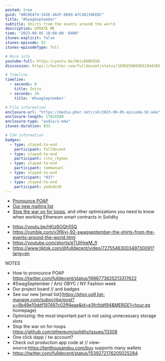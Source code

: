 ```yaml
---
posted: true
guid: "6BC8EA74-343E-4A2F-8889-A7C40234EE8C"
title: "#SwagSeptember"
subtitle: Shirts from the events around the world
description: UPDATE ME
time: "2023-09-05 18:00:00 -0400"
itunes-explicit: false
itunes-episode: 92
itunes-episodeType: full

# More info
youtube-full: https://youtu.be/hKiz6OQh55Q
discussion: https://twitter.com/fulldecent/status/1699259059851944305

# Timeline
timeline:
  - seconds: 0
    title: Intro
  - seconds: 34
    title: '#SwagSeptember'

# File information
enclosure-url: "https://media.phor.net/csh/2023-09-05-episode-92.m4a"
enclosure-length: 17024300
enclosure-type: "audio/x-m4a"
itunes-duration: 833

# CSH information
badges:
  - type: stayed-to-end
    participant: fulldecent
  - type: stayed-to-end
    participant: rito_rhymes
  - type: stayed-to-end
    participant: temmanuel
  - type: stayed-to-end
    participant: "037"
  - type: stayed-to-end
    participant: yodude38
---
```


- [Pronounce POAP](https://twitter.com/fulldecent/status/1696773625213317622)
- [Our new mailing list](https://phor.us9.list-manage.com/subscribe/post?u=8b49e10ddf197497c02ff4eae&id=e3fcfddf94&MERGE1=hour.gg+homepage)
- [Stop the war on for loops](https://github.com/ethereum/solidity/issues/13308), and other optimizations you need to know when working Ethereum smart contracts in Solidity

<!--end of quick notes-->

- https://youtu.be/hKiz6OQh55Q 
- https://rumble.com/v3f6jyj-92-swagseptember-the-shirts-from-the-events-around-the-world.html 
- https://youtube.com/shorts/eTUIHxeM_fI 
- https://www.tiktok.com/@fulldecent/video/7275546300349730091?lang=en 

NOTES

- How to pronounce POAP https://twitter.com/fulldecent/status/1696773625213317622 
- \#SwagSeptember / Artz OBYC / NY Fashion week
- Our project board // and badges
- See our new [email list](https://phor.us9.list-manage.com/subscribe/post?u=8b49e10ddf197497c02ff4eae&id=e3fcfddf94&MERGE1=hour.gg homepage)
- Optimizing: the most important part is not using unnecessary storage slots
- Stop the war on for-loops https://github.com/ethereum/solidity/issues/13308
- One click dapp / tw account?
- Check out production app code at // view-source:https://tenthousandsu.com/buy supports many wallets
- https://twitter.com/fulldecent/status/1539272176205025284 